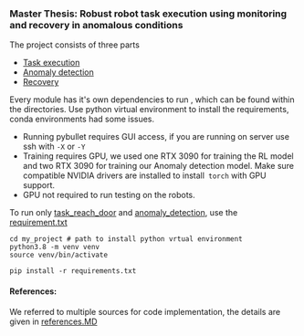 ### Master Thesis: Robust robot task execution using monitoring and recovery in anomalous conditions

The project consists of three parts

- [Task execution](./task_reach_door/)
- [Anomaly detection](./anomaly_detection)
- [Recovery ](./recovery)

Every module has it's own dependencies to run , which can be found within the directories. Use python virtual environment to install the requirements, conda environments had some issues. 

- Running pybullet requires GUI access, if you are running on server use ssh with `-X` or `-Y`
- Training requires GPU, we used one RTX 3090 for training the RL model and two RTX 3090 for training our Anomaly detection model. Make sure compatible NVIDIA drivers are installed to install` torch` with GPU support. 
- GPU not required to run testing on the robots.

To run only [task_reach_door](./task_reach_door) and [anomaly_detection](./anomaly_detection), use the [requirement.txt](./requirements.txt) 

```
cd my_project # path to install python vrtual environment
python3.8 -m venv venv
source venv/bin/activate
```

```
pip install -r requirements.txt
```

#### References:

We referred to multiple sources for code implementation, the details are given in [references.MD](./references.MD)
